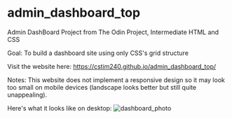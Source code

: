 # admin_dashboard_top
Admin DashBoard Project from The Odin Project, Intermediate HTML and CSS

Goal: To build a dashboard site using only CSS's grid structure


Visit the website here: https://cstim240.github.io/admin_dashboard_top/

Notes: This website does not implement a responsive design so it may look too small on mobile devices (landscape looks better but still quite unappealing).

Here's what it looks like on desktop:
![dashboard_photo](https://github.com/cstim240/admin_dashboard_top/assets/75660907/9c46db6a-c808-449d-b49b-63e8402715fd)
